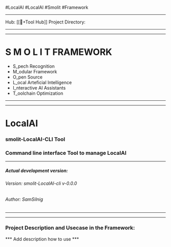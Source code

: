 #LocalAI #LocalAI #Smolit #Framework
________________________________________________________________________
Hub: [[🎯+Tool Hub]]
Project Directory:
________________________________________________________________________
________________________________________________________________________
# S M O L I T     FRAMEWORK

+ S_pech Recognition
+ M_odular Framework
+ O_pen Source
+ L_ocal Arteficial Intelligence
+ I_nteractive AI Assistants
+ T_oolchain Optimization
________________________________________________________________________
________________________________________________________________________
# LocalAI
### smolit-LocalAI-CLI Tool
### Command line interface Tool to manage LocalAI
________________________________________________________________________
##### Actual development version:

###### Version: smolit-LocalAI-cli v-0.0.0
###### Author: SamSilnig
________________________________________________________________________
________________________________________________________________________

### Project Description and Usecase in the Framework:

*** Add description how to use ***
